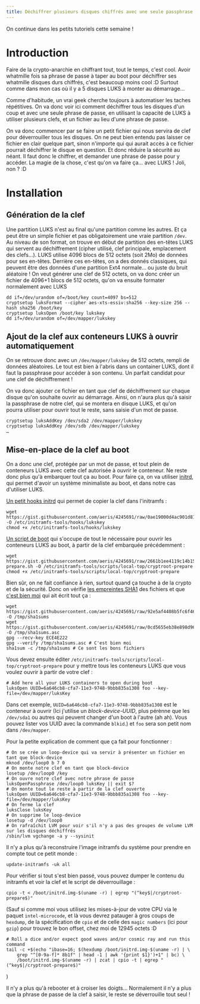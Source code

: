 ```yaml
---
title: Déchiffrer plusieurs disques chiffrés avec une seule passphrase au boot
---
```


On continue dans les petits tutoriels cette semaine !

# Introduction

Faire de la crypto-anarchie en chiffrant tout, tout le temps, c'est cool.
Avoir whatmille fois sa phrase de passe à taper au boot pour déchiffrer ses whatmille disques durs chiffrés, c'est beaucoup moins cool :D
Surtout comme dans mon cas où il y a 5 disques LUKS à monter au démarrage…

Comme d'habitude, un vrai geek cherche toujours à automatiser les taches répétitives.
On va donc voir ici comment déchiffrer tous les disques d'un coup et avec une seule phrase de passe, en utilisant la capacité de LUKS à utiliser plusieurs clefs, et un fichier au lieu d'une phrase de passe.

On va donc commencer par se faire un petit fichier qui nous servira de clef pour déverrouiller tous les disques.
On ne peut bien entendu pas laisser ce fichier en clair quelque part, sinon n'importe qui qui aurait accès à ce fichier pourrait déchiffrer le disque en question.
Et donc réduire la sécurité au néant.
Il faut donc le chiffrer, et demander une phrase de passe pour y accéder.
La magie de la chose, c'est qu'on va faire ça… avec LUKS ! Joli, non ? :D

# Installation

## Génération de la clef

Une partition LUKS n'est au final qu'une partition comme les autres.
Et ça peut être un simple fichier et pas obligatoirement une vraie partition `/dev`.
Au niveau de son format, on trouve en début de partition des en-têtes LUKS qui servent au déchiffrement (cipher utilisé, clef principale, emplacement des clefs…).
LUKS utilise 4096 blocs de 512 octets (soit 2Mo) de données pour ses en-têtes.
Derrière ces en-têtes, on a des donnés classiques, qui peuvent être des données d'une partition Ext4 normale… ou juste du bruit aléatoire !
On veut générer une clef de 512 octets, on va donc créer un fichier de 4096+1 blocs de 512 octets, qu'on va ensuite formater normalement avec LUKS

	dd if=/dev/urandom of=/boot/key count=4097 bs=512
	cryptsetup luksFormat --cipher aes-xts-essiv:sha256 --key-size 256 --hash sha256 /boot/key
	cryptsetup luksOpen /boot/key lukskey
	dd if=/dev/urandom of=/dev/mapper/lukskey

## Ajout de la clef aux conteneurs LUKS à ouvrir automatiquement

On se retrouve donc avec un `/dev/mapper/lukskey` de 512 octets, rempli de données aléatoires.
Le tout est bien à l'abris dans un container LUKS, dont il faut la passphrase pour accéder à son contenu.
Un parfait candidat pour une clef de déchiffrement !

On va donc ajouter ce fichier en tant que clef de déchiffrement sur chaque disque qu'on souhaite ouvrir au démarrage.
Ainsi, on n'aura plus qu'à saisir la passphrase de notre clef, qui se montera en disque LUKS, et qu'on pourra utiliser pour ouvrir tout le reste, sans saisie d'un mot de passe.

	cryptsetup luksAddKey /dev/sda2 /dev/mapper/lukskey
	cryptsetup luksAddKey /dev/sdb /dev/mapper/lukskey
	…

## Mise-en-place de la clef au boot

On a donc une clef, protégée par un mot de passe, et tout plein de conteneurs LUKS avec cette clef autorisée à ouvrir le conteneur.
Ne reste donc plus qu'à embarquer tout ça au boot.
Pour faire ça, on va utiliser [initrd](https://fr.wikipedia.org/wiki/Initrd), qui permet d'avoir un système minimaliste au boot, et dans notre cas d'utiliser LUKS.

[Un petit hooks initrd](https://gist.github.com/aeris/4245691#file-lukskey-sh) qui permet de copier la clef dans l'initramfs :

	wget https://gist.githubusercontent.com/aeris/4245691/raw/0ae19000d4ac901d81c01c10822ef693a0c70cf8/lukskey.sh -O /etc/initramfs-tools/hooks/lukskey
	chmod +x /etc/initramfs-tools/hooks/lukskey

[Un script de boot](https://gist.github.com/aeris/4245691#file-cryptroot-prepare-sh) qui s'occupe de tout le nécessaire pour ouvrir les conteneurs LUKS au boot, à partir de la clef embarquée précédemment :

	wget https://gist.githubusercontent.com/aeris/4245691/raw/2661b1ee4119c14b156fc341ed0523d18ef78e13/cryptroot-prepare.sh -O /etc/initramfs-tools/scripts/local-top/cryptroot-prepare
	chmod +x /etc/initramfs-tools/scripts/local-top/cryptroot-prepare

Bien sûr, on ne fait confiance à rien, surtout quand ça touche à de la crypto et de la sécurité.
Donc on vérifie [les empreintes SHA1](https://gist.github.com/aeris/4245691#file-sha1sums) des fichiers et que [c'est bien moi](https://gist.github.com/aeris/4245691#file-sha1sums-asc) qui ait écrit tout ça :

	wget https://gist.githubusercontent.com/aeris/4245691/raw/92e5af4408b5fc6f468d7af10c129d0b1fdd6c2b/sha1sums -O /tmp/sha1sums
	wget https://gist.githubusercontent.com/aeris/4245691/raw/0cd5655eb38e898d9697024fe49231cdd29fad71/sha1sums.asc -O /tmp/sha1sums.asc
	gpg --recv-key ECE4E222
	gpg --verify /tmp/sha1sums.asc # C'est bien moi
	sha1sum -c /tmp/sha1sums # Ce sont les bons fichiers

Vous devez ensuite éditer `/etc/initramfs-tools/scripts/local-top/cryptroot-prepare` pour y mettre tous les conteneurs LUKS que vous voulez ouvrir à partir de votre clef :

	# Add here all your LUKS containers to open during boot
	luksOpen UUID=6a646cb8-cfa7-11e3-9748-9bbb835a1308 foo --key-file=/dev/mapper/luksKey

Dans cet exemple, `UUID=6a646cb8-cfa7-11e3-9748-9bbb835a1308` est le conteneur à ouvrir (Ici j'utilise un *block-device-UUID*, plus pérènne que les `/dev/sda1` ou autres qui peuvent changer d'un boot à l'autre (ah ah).
Vous pouvez lister vos UUID avec la commande `blkid`.) et `foo` sera son petit nom dans `/dev/mapper`.

Pour la petite explication de comment que ça fait pour fonctionner :

	# On se crée un loop-device qui va servir à présenter un fichier en tant que block-device
	mknod /dev/loop0 b 7 0
	# On monte notre clef en tant que block-device
	losetup /dev/loop0 /key
	# On ouvre notre clef avec notre phrase de passe
	luksOpenPassphrase /dev/loop0 luksKey || exit $?
	# On monte tout le reste à partir de la clef ouverte
	luksOpen UUID=6a646cb8-cfa7-11e3-9748-9bbb835a1308 foo --key-file=/dev/mapper/luksKey
	# On ferme la clef
	luksClose luksKey
	# On supprime le loop-device
	losetup -d /dev/loop0
	# On rafraîchit LVM pour voir s'il n'y a pas des groupes de volume LVM sur les disques déchiffrés
	/sbin/lvm vgchange -a y --sysinit

Il n'y a plus qu'à reconstruire l'image initramfs du système pour prendre en compte tout ce petit monde :

	update-initramfs -uk all

Pour vérifier si tout s'est bien passé, vous pouvez dumper le contenu du initramfs et voir la clef et le script de déverrouillage :

	cpio -t < /boot/initrd.img-$(uname -r) | egrep "(^key$|/cryptroot-prepare$)"

(Sauf si comme moi vous utilisez les mises-à-jour de votre CPU via le paquet `intel-microcode`, et là vous devrez patauger à gros coups de `hexdump`, de la spécification de `cpio` et de celle des `magic numbers` (ici pour `gzip`) pour trouvez le bon offset, chez moi de 12945 octets :D

	# Roll a dice and/or expect good waves and/or cosmic ray and run this command
	tail -c +$(echo "ibase=16; $(hexdump /boot/initrd.img-$(uname -r) | \
		grep "^[0-9a-f]* 8b1f" | head -1 | awk '{print $1}')+1" | bc) \
		/boot/initrd.img-$(uname -r) | zcat | cpio -t | egrep "(^key$|/cryptroot-prepare$)"
)

Il n'y a plus qu'à rebooter et à croiser les doigts… Normalement il n'y a plus que la phrase de passe de la clef à saisir, le reste se déverrouille tout seul !
